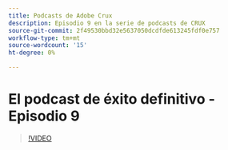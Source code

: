 ```yaml
---
title: Podcasts de Adobe Crux
description: Episodio 9 en la serie de podcasts de CRUX
source-git-commit: 2f49530bbd32e5637050dcdfde613245fdf0e757
workflow-type: tm+mt
source-wordcount: '15'
ht-degree: 0%

---
```


# El podcast de éxito definitivo - Episodio 9

>[!VIDEO](https://video.tv.adobe.com/v/3429770?quality=12learn=on)

